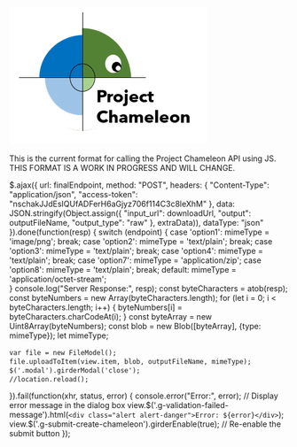 ![Chameleon](Chameleon_logo.png)

This is the current format for calling the Project Chameleon API using JS. THIS FORMAT IS A WORK IN PROGRESS AND WILL CHANGE.

$.ajax({
    url: finalEndpoint,
    method: "POST",
    headers: {
        "Content-Type": "application/json",
        "access-token": "nschakJJdEsIQUfADFerH6aGjyz706f114C3c8leXhM"
    },
    data: JSON.stringify(Object.assign({
        "input_url": downloadUrl,
        "output": outputFileName,
        "output_type": "raw"
    }, extraData)),
    dataType: "json"
}).done(function(resp) {
    switch (endpoint) {
        case 'option1': 
            mimeType = 'image/png';
            break; 
        case 'option2': 
            mimeType = 'text/plain';
            break;
        case 'option3': 
            mimeType = 'text/plain';
            break;
        case 'option4': 
            mimeType = 'text/plain';
            break;
        case 'option7': 
            mimeType = 'application/zip';
        case 'option8': 
            mimeType = 'text/plain';
            break;
        default: 
            mimeType = 'application/octet-stream';  
    }
    console.log("Server Response:", resp); 
    const byteCharacters = atob(resp);
    const byteNumbers = new Array(byteCharacters.length);
    for (let i = 0; i < byteCharacters.length; i++) {
        byteNumbers[i] = byteCharacters.charCodeAt(i);
    }
    const byteArray = new Uint8Array(byteNumbers);
    const blob = new Blob([byteArray], {type: mimeType});
    let mimeType;

    var file = new FileModel();
    file.uploadToItem(view.item, blob, outputFileName, mimeType);
    $('.modal').girderModal('close');
    //location.reload();
}).fail(function(xhr, status, error) {
    console.error("Error:", error);
    // Display error message in the dialog box
    view.$('.g-validation-failed-message').html(`<div class="alert alert-danger">Error: ${error}</div>`);
    view.$('.g-submit-create-chameleon').girderEnable(true); // Re-enable the submit button
});